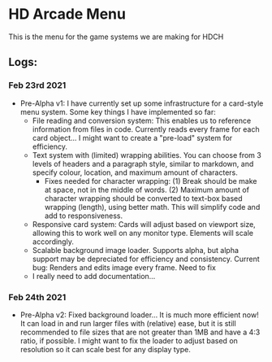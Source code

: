# HD Arcade Menu
 This is the menu for the game systems we are making for HDCH

## Logs:

### Feb 23rd 2021
- Pre-Alpha v1: I have currently set up some infrastructure for a card-style menu system. Some key things I have implemented so far:
	- File reading and conversion system: This enables us to reference information from files in code. Currently reads every frame for each card object... I might want to create a "pre-load" system for efficiency.
	- Text system with (limited) wrapping abilities. You can choose from 3 levels of headers and a paragraph style, similar to markdown, and specify colour, location, and maximum amount of characters.
		- Fixes needed for character wrapping: (1) Break should be make at space, not in the middle of words. (2) Maximum amount of character wrapping should be converted to text-box based wrapping (length), using better math. This will simplify code and add to responsiveness.
	- Responsive card system: Cards will adjust based on viewport size, allowing this to work well on any monitor type. Elements will scale accordingly.
	- Scalable background image loader. Supports alpha, but alpha support may be depreciated for efficiency and consistency. Current bug: Renders and edits image every frame. Need to fix
	- I really need to add documentation...

### Feb 24th 2021
 - Pre-Alpha v2: Fixed background loader... It is much more efficient now! It can load in and run larger files with (relative) ease, but it is still recommended to file sizes that are not greater than 1MB and have a 4:3 ratio, if possible. I might want to fix the loader to adjust based on resolution so it can scale best for any display type.
